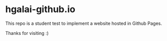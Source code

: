 # hgalai-github.io

This repo is a student test to implement a website hosted in Github Pages.

Thanks for visiting :)
